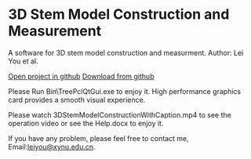 # 3D Stem Model Construction and Measurement
A software for 3D stem model construction and measurment.
Author: Lei You et al.

[Open project in github](https://github.com/leiyouxy/3DStemModel)
[Download from github](https://github.com/leiyouxy/3DStemModel/archive/master.zip)

Please Run Bin\TreePclQtGui.exe to enjoy it. 
High performance graphics card provides a smooth visual experience.

Please watch 3DStemModelConstructionWithCaption.mp4 to see the operation video or see the Help.docx to enjoy it.

If you have any problem, please feel free to contact me, Email:leiyou@xynu.edu.cn.

